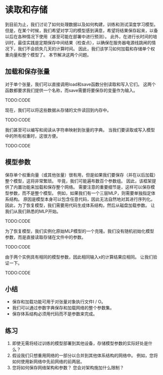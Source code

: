

<!--
 * @version:
 * @Author:  StevenJokes https://github.com/StevenJokes
 * @Date: 2020-07-22 23:10:22
 * @LastEditors:  StevenJokes https://github.com/StevenJokes
 * @LastEditTime: 2020-07-22 23:39:09
 * @Description:translate by machine
 * @TODO::
 * @Reference:http://preview.d2l.ai/d2l-en/master/chapter_deep-learning-computation/read-write.html
 * https://zh.d2l.ai/chapter_deep-learning-computation/read-write.html
-->

# 读取和存储

到目前为止，我们讨论了如何处理数据以及如何构建，训练和测试深度学习模型。 但是，在某个时候，我们希望对学习的模型感到满意，希望将结果保存起来，以备以后在各种情况下使用（甚至可能在部署中进行预测）。 此外，在进行长时间的培训时，最佳实践是定期保存中间结果（检查点），以确保在服务器电源线跳闸的情况下，我们不会损失几天的计算时间。 因此，我们该学习如何加载和存储单个权重向量和整个模型了。 本节解决这两个问题。

## 加载和保存张量

对于单个张量，我们可以直接调用load和save函数分别读取和写入它们。 这两个函数都要求我们提供一个名称，而save需要将要保存的变量作为输入。

TODO:CODE

现在，我们可以将这些数据从存储的文件读回到内存中。

TODO:CODE

我们甚至可以编写和阅读从字符串映射到张量的字典。 当我们要读取或写入模型中的所有权重时，这很方便。

TODO:CODE

## 模型参数

保存单个权重向量（或其他张量）很有用，但是如果我们要保存（并在以后加载）整个模型，这将非常繁琐。 毕竟，我们可能遍布数百个参数组。 因此，该框架提供了内置功能来加载和保存整个网络。 需要注意的重要细节是，这样可以保存模型参数，而不是整个模型。 例如，如果我们有一个三层MLP，则需要单独指定体系结构。 原因是模型本身可以包含任意代码，因此无法自然地对其进行序列化。 因此，为了恢复模型，我们需要用代码生成体系结构，然后从磁盘加载参数。 让我们从我们熟悉的MLP开始。

TODO:CODE

为了恢复模型，我们实例化原始MLP模型的一个克隆。我们没有随机初始化模型参数，而是直接读取存储在文件中的参数。

TODO:CODE

由于两个实例具有相同的模型参数，因此相同输入x的计算结果应相同。 让我们验证一下。

TODO:CODE

## 小结

* 保存和加载功能可用于对张量对象执行文件I / O。
* 我们可以通过参数字典保存和加载网络的整个参数集。
* 保存体系结构必须用代码而不是参数来完成。

## 练习

1. 即使无需将经过训练的模型部署到其他设备，存储模型参数的实际好处是什么？
1. 假设我们只想重用网络的一部分以合并到其他体系结构的网络中。 例如，您将如何使用新网络中先前网络的前两层。
1. 您将如何保存网络架构和参数？ 您会对架构施加什么限制？
